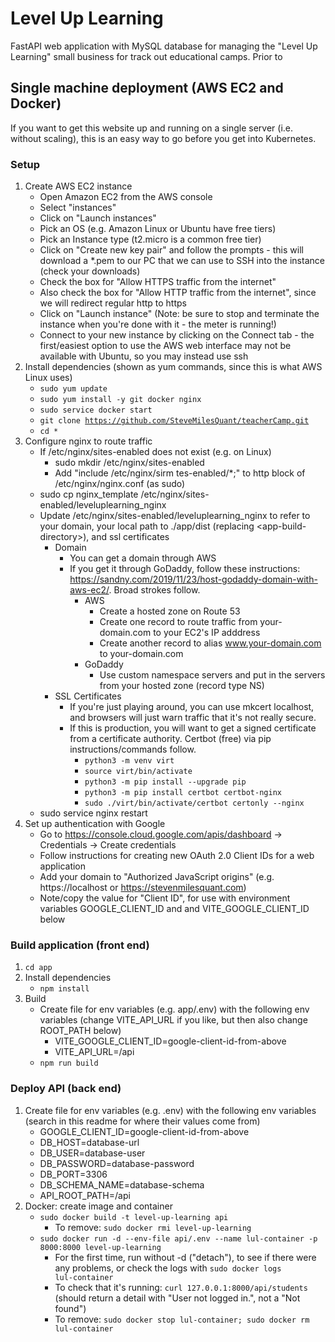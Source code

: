 # Level Up Learning

FastAPI web application with MySQL database for managing the "Level Up Learning" small business for track out educational camps. Prior to 

## Single machine deployment (AWS EC2 and Docker)

If you want to get this website up and running on a single server (i.e. without scaling), this is an easy way to go before you get into Kubernetes.

### Setup
1. Create AWS EC2 instance
	* Open Amazon EC2 from the AWS console
	* Select "instances"
	* Click on "Launch instances"
	* Pick an OS (e.g. Amazon Linux or Ubuntu have free tiers)
	* Pick an Instance type (t2.micro is a common free tier)
	* Click on "Create new key pair" and follow the prompts - this will download a *.pem to our PC that we can use to SSH into the instance (check your downloads)
	* Check the box for "Allow HTTPS traffic from the internet"
	* Also check the box for "Allow HTTP traffic from the internet", since we will redirect regular http to https
	* Click on "Launch instance" (Note: be sure to stop and terminate the instance when you're done with it - the meter is running!)
	* Connect to your new instance by clicking on the Connect tab - the first/easiest option to use the AWS web interface may not be available with Ubuntu, so you may instead use ssh
2. Install dependencies (shown as yum commands, since this is what AWS Linux uses)
	* <code>sudo yum update</code>
	* <code>sudo yum install -y git docker nginx</code>
	* <code>sudo service docker start</code>
	* <code>git clone https://github.com/SteveMilesQuant/teacherCamp.git</code>
	* <code>cd *</code>
3. Configure nginx to route traffic
	* If /etc/nginx/sites-enabled does not exist (e.g. on Linux)
		* sudo mkdir /etc/nginx/sites-enabled
		* Add "include /etc/nginx/sirm tes-enabled/*;" to http block of /etc/nginx/nginx.conf (as sudo)
	* sudo cp nginx_template /etc/nginx/sites-enabled/leveluplearning_nginx
	* Update /etc/nginx/sites-enabled/leveluplearning_nginx to refer to your domain, your local path to ./app/dist (replacing \<app-build-directory\>), and ssl certificates
		* Domain
			* You can get a domain through AWS
			* If you get it through GoDaddy, follow these instructions: https://sandny.com/2019/11/23/host-godaddy-domain-with-aws-ec2/. Broad strokes follow.
				* AWS
					* Create a hosted zone on Route 53
					* Create one record to route traffic from your-domain.com to your EC2's IP adddress
					* Create another record to alias www.your-domain.com to your-domain.com
				* GoDaddy
					* Use custom namespace servers and put in the servers from your hosted zone (record type NS)
		* SSL Certificates
			* If you're just playing around, you can use mkcert localhost, and browsers will just warn traffic that it's not really secure.
			* If this is production, you will want to get a signed certificate from a certificate authority. Certbot (free) via pip instructions/commands follow.
				* <code>python3 -m venv virt</code>
				* <code>source virt/bin/activate</code>
				* <code>python3 -m pip install --upgrade pip</code>
				* <code>python3 -m pip install certbot certbot-nginx</code>
				* <code>sudo ./virt/bin/activate/certbot certonly --nginx</code>
	* sudo service nginx restart
4. Set up authentication with Google
	* Go to https://console.cloud.google.com/apis/dashboard -> Credentials -> Create credentials
	* Follow instructions for creating new OAuth 2.0 Client IDs for a web application
	* Add your domain to "Authorized JavaScript origins" (e.g. https://localhost or https://stevenmilesquant.com)
	* Note/copy the value for "Client ID", for use with environment variables GOOGLE_CLIENT_ID and and VITE_GOOGLE_CLIENT_ID below

### Build application (front end)

1. <code>cd app</code>
2. Install dependencies
	* <code>npm install</code>
3. Build
	* Create file for env variables (e.g. app/.env) with the following env variables (change VITE_API_URL if you like, but then also change ROOT_PATH below)
		* VITE_GOOGLE_CLIENT_ID=google-client-id-from-above
		* VITE_API_URL=/api
	* <code>npm run build</code>

### Deploy API (back end)

1. Create file for env variables (e.g. .env) with the following env variables (search in this readme for where their values come from)
	* GOOGLE_CLIENT_ID=google-client-id-from-above
	* DB_HOST=database-url
	* DB_USER=database-user
	* DB_PASSWORD=database-password
	* DB_PORT=3306
	* DB_SCHEMA_NAME=database-schema
	* API_ROOT_PATH=/api
2. Docker: create image and container
	* <code>sudo docker build -t level-up-learning api</code>
		* To remove: <code>sudo docker rmi level-up-learning</code>
	* <code>sudo docker run -d --env-file api/.env --name lul-container -p 8000:8000 level-up-learning</code>
		* For the first time, run without -d ("detach"), to see if there were any problems, or check the logs with <code>sudo docker logs lul-container</code>
		* To check that it's running: <code>curl 127.0.0.1:8000/api/students </code>(should return a detail with "User not logged in.", not a "Not found")
		* To remove: <code>sudo docker stop lul-container; sudo docker rm lul-container</code>
